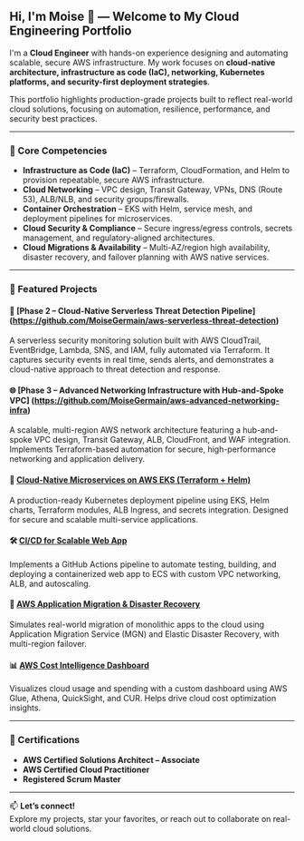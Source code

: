 ## Hi, I'm Moise 👋 — Welcome to My Cloud Engineering Portfolio

I'm a **Cloud Engineer** with hands-on experience designing and automating scalable, secure AWS infrastructure. My work focuses on **cloud-native architecture, infrastructure as code (IaC), networking, Kubernetes platforms, and security-first deployment strategies**.

This portfolio highlights production-grade projects built to reflect real-world cloud solutions, focusing on automation, resilience, performance, and security best practices.

---

### 🔧 Core Competencies
- **Infrastructure as Code (IaC)** – Terraform, CloudFormation, and Helm to provision repeatable, secure AWS infrastructure.
- **Cloud Networking** – VPC design, Transit Gateway, VPNs, DNS (Route 53), ALB/NLB, and security groups/firewalls.
- **Container Orchestration** – EKS with Helm, service mesh, and deployment pipelines for microservices.
- **Cloud Security & Compliance** – Secure ingress/egress controls, secrets management, and regulatory-aligned architectures.
- **Cloud Migrations & Availability** – Multi-AZ/region high availability, disaster recovery, and failover planning with AWS native services.

---

### 📂 Featured Projects

#### 🚨 [Phase 2 – Cloud-Native Serverless Threat Detection Pipeline] (https://github.com/MoiseGermain/aws-serverless-threat-detection)
A serverless security monitoring solution built with AWS CloudTrail, EventBridge, Lambda, SNS, and IAM, fully automated via Terraform. It captures security events in real time, sends alerts, and demonstrates a cloud-native approach to threat detection and response.

#### 🌐 [Phase 3 – Advanced Networking Infrastructure with Hub-and-Spoke VPC] (https://github.com/MoiseGermain/aws-advanced-networking-infra)
A scalable, multi-region AWS network architecture featuring a hub-and-spoke VPC design, Transit Gateway, ALB, CloudFront, and WAF integration. Implements Terraform-based automation for secure, high-performance networking and application delivery.

#### 🚀 [Cloud-Native Microservices on AWS EKS (Terraform + Helm)](https://github.com/MoiseGermain/Microservices-App-on-AWS-EKS-with-Helm-and-Terraform)
A production-ready Kubernetes deployment pipeline using EKS, Helm charts, Terraform modules, ALB Ingress, and secrets integration. Designed for secure and scalable multi-service applications.

#### 🛠️ [CI/CD for Scalable Web App](https://github.com/MoiseGermain/aws-scalable-webapp)
Implements a GitHub Actions pipeline to automate testing, building, and deploying a containerized web app to ECS with custom VPC networking, ALB, and autoscaling.

#### 🔄 [AWS Application Migration & Disaster Recovery](https://github.com/MoiseGermain/aws-application-migration)
Simulates real-world migration of monolithic apps to the cloud using Application Migration Service (MGN) and Elastic Disaster Recovery, with multi-region failover.

#### 📊 [AWS Cost Intelligence Dashboard](https://github.com/MoiseGermain/aws-cost-intelligence-dashboard)
Visualizes cloud usage and spending with a custom dashboard using AWS Glue, Athena, QuickSight, and CUR. Helps drive cloud cost optimization insights.

---

### 📜 Certifications
- **AWS Certified Solutions Architect – Associate**
- **AWS Certified Cloud Practitioner**
- **Registered Scrum Master**

---

📫 **Let’s connect!**  
Explore my projects, star your favorites, or reach out to collaborate on real-world cloud solutions.
 



<!--
**MoiseGermain/MoiseGermain** is a ✨ _special_ ✨ repository because its `README.md` (this file) appears on your GitHub profile.

Here are some ideas to get you started:

- 🔭 I’m currently working on ...
- 🌱 I’m currently learning ...
- 👯 I’m looking to collaborate on ...
- 🤔 I’m looking for help with ...
- 💬 Ask me about ...
- 📫 How to reach me: ...
- 😄 Pronouns: ...
- ⚡ Fun fact: ...
-->
